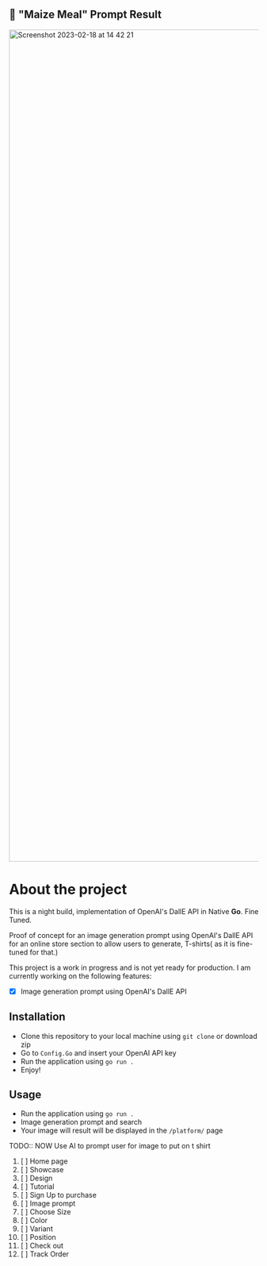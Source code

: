 ## 🥹 "Maize Meal" Prompt Result

<img width="1676" alt="Screenshot 2023-02-18 at 14 42 21" src="https://user-images.githubusercontent.com/13138647/219866456-c2d40d6b-cb19-476b-91d9-6521e3b86fe6.png">



About the project
=================
This is a night build, implementation of OpenAI's DallE API in Native **Go**. Fine Tuned.

Proof of concept for an image generation prompt using OpenAI's DallE API for an online store section to allow users to generate, T-shirts( as it is fine-tuned for that.)


This project is a work in progress and is not yet ready for production.
I am currently working on the following features:
- [X] Image generation prompt using OpenAI's DallE API

## Installation

- Clone this repository to your local machine using  `git clone` or download zip
- Go to `Config.Go` and insert your OpenAI API key 
- Run the application using  `go run .`
- Enjoy!

## Usage

- Run the application using  `go run .`
- Image generation prompt and search 
- Your image will result will be displayed in the `/platform/` page


TODO:: NOW
Use AI to prompt user for image to put on t shirt

1. [ ] Home page
2. [ ] Showcase
3. [ ] Design
4. [ ] Tutorial
5. [ ] Sign Up to purchase
6. [ ] Image prompt
7. [ ] Choose Size
8. [ ] Color
9. [ ] Variant
10. [ ] Position
11. [ ] Check out
12. [ ] Track Order
